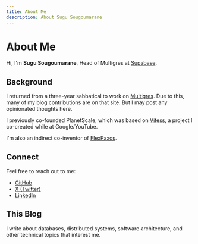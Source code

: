 ```yaml
---
title: About Me
description: About Sugu Sougoumarane
---
```


# About Me

Hi, I'm **Sugu Sougoumarane**, Head of Multigres at [Supabase](https://supabase.com).

## Background

I returned from a three-year sabbatical to work on [Multigres](https://multigres.com). Due to this, many of my blog contributions are on that site. But I may post any opinionated thoughts here.

I previously co-founded PlanetScale, which was based on [Vitess](https://vitess.io), a project I co-created while at Google/YouTube.

I'm also an indirect co-inventor of [FlexPaxos](https://arxiv.org/abs/1608.06696).

## Connect

Feel free to reach out to me:

- [GitHub](https://github.com/sougou)
- [X (Twitter)](https://x.com/ssougou)
- [LinkedIn](https://www.linkedin.com/in/sougou/)

## This Blog

I write about databases, distributed systems, software architecture, and other technical topics that interest me.
